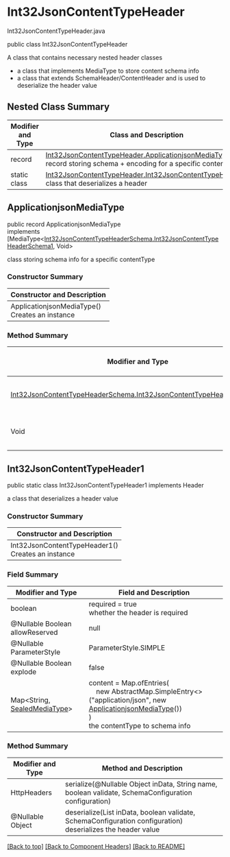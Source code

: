 # Int32JsonContentTypeHeader
Int32JsonContentTypeHeader.java

public class Int32JsonContentTypeHeader

A class that contains necessary nested header classes
- a class that implements MediaType to store content schema info
- a class that extends SchemaHeader/ContentHeader and is used to deserialize the header value

## Nested Class Summary
| Modifier and Type | Class and Description |
| ----------------- | --------------------- |
| record | [Int32JsonContentTypeHeader.ApplicationjsonMediaType](#applicationjsonmediatype)<br>record storing schema + encoding for a specific contentType |
| static class | [Int32JsonContentTypeHeader.Int32JsonContentTypeHeader1](#int32jsoncontenttypeheader1)<br>class that deserializes a header |


## ApplicationjsonMediaType
public record ApplicationjsonMediaType<br>
implements [MediaType<[Int32JsonContentTypeHeaderSchema.Int32JsonContentTypeHeaderSchema1](../../components/headers/int32jsoncontenttypeheader/content/applicationjson/Int32JsonContentTypeHeaderSchema.md#int32jsoncontenttypeheaderschema1), Void>

class storing schema info for a specific contentType

### Constructor Summary
| Constructor and Description |
| --------------------------- |
| ApplicationjsonMediaType()<br>Creates an instance |

### Method Summary
| Modifier and Type | Method and Description |
| ----------------- | ---------------------- |
| [Int32JsonContentTypeHeaderSchema.Int32JsonContentTypeHeaderSchema1](../../components/headers/int32jsoncontenttypeheader/content/applicationjson/Int32JsonContentTypeHeaderSchema.md#int32jsoncontenttypeheaderschema1) | schema()<br>the schema for this MediaType |
| Void | encoding()<br>the encoding info |

## Int32JsonContentTypeHeader1
public static class Int32JsonContentTypeHeader1 implements Header<br>

a class that deserializes a header value

### Constructor Summary
| Constructor and Description |
| --------------------------- |
| Int32JsonContentTypeHeader1()<br>Creates an instance |

### Field Summary
| Modifier and Type | Field and Description |
| ----------------- | --------------------- |
| boolean | required = true<br>whether the header is required |
| @Nullable Boolean allowReserved | null |
| @Nullable ParameterStyle | ParameterStyle.SIMPLE |
| @Nullable Boolean explode | false |
| Map<String, [SealedMediaType](#sealedmediatype)> | content =  Map.ofEntries(<br>&nbsp;&nbsp;&nbsp;&nbsp;new AbstractMap.SimpleEntry<>("application/json", new [ApplicationjsonMediaType](#applicationjsonmediatype)())<br>)<br>the contentType to schema info |

### Method Summary
| Modifier and Type | Method and Description |
| ----------------- | ---------------------- |
| HttpHeaders | serialize(@Nullable Object inData, String name, boolean validate, SchemaConfiguration configuration) |
| @Nullable Object | deserialize(List<String> inData, boolean validate, SchemaConfiguration configuration)<br>deserializes the header value |

[[Back to top]](#top) [[Back to Component Headers]](../../../README.md#Component-Headers) [[Back to README]](../../../README.md)
